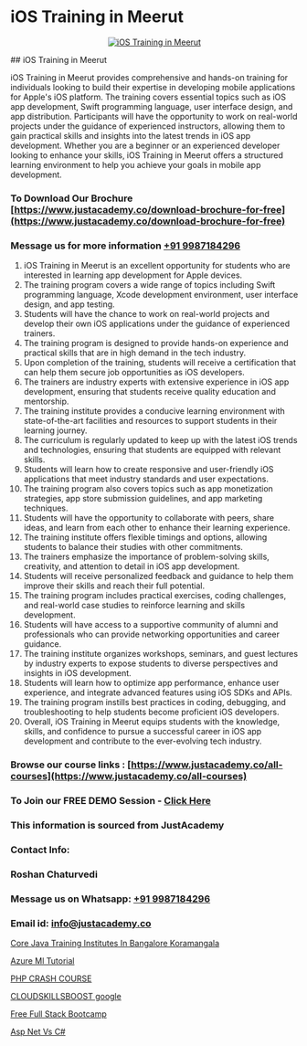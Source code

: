 # iOS Training in Meerut

<p align="center">
  <a href="https://justacademy.co/course-detail/ios-training">
    <img src="https://justacademy.co/storage2/course_image/1676636008_course_image.webp" alt="iOS Training in Meerut">
  </a>
</p>
## iOS Training in Meerut

iOS Training in Meerut provides comprehensive and hands-on training for individuals looking to build their expertise in developing mobile applications for Apple's iOS platform. The training covers essential topics such as iOS app development, Swift programming language, user interface design, and app distribution. Participants will have the opportunity to work on real-world projects under the guidance of experienced instructors, allowing them to gain practical skills and insights into the latest trends in iOS app development. Whether you are a beginner or an experienced developer looking to enhance your skills, iOS Training in Meerut offers a structured learning environment to help you achieve your goals in mobile app development.
### To Download Our Brochure [https://www.justacademy.co/download-brochure-for-free](https://www.justacademy.co/download-brochure-for-free)
### Message us for more information [+91 9987184296](https://api.whatsapp.com/send?phone=919987184296)
1) iOS Training in Meerut is an excellent opportunity for students who are interested in learning app development for Apple devices.
2) The training program covers a wide range of topics including Swift programming language, Xcode development environment, user interface design, and app testing.
3) Students will have the chance to work on real-world projects and develop their own iOS applications under the guidance of experienced trainers.
4) The training program is designed to provide hands-on experience and practical skills that are in high demand in the tech industry.
5) Upon completion of the training, students will receive a certification that can help them secure job opportunities as iOS developers.
6) The trainers are industry experts with extensive experience in iOS app development, ensuring that students receive quality education and mentorship.
7) The training institute provides a conducive learning environment with state-of-the-art facilities and resources to support students in their learning journey.
8) The curriculum is regularly updated to keep up with the latest iOS trends and technologies, ensuring that students are equipped with relevant skills.
9) Students will learn how to create responsive and user-friendly iOS applications that meet industry standards and user expectations.
10) The training program also covers topics such as app monetization strategies, app store submission guidelines, and app marketing techniques.
11) Students will have the opportunity to collaborate with peers, share ideas, and learn from each other to enhance their learning experience.
12) The training institute offers flexible timings and options, allowing students to balance their studies with other commitments.
13) The trainers emphasize the importance of problem-solving skills, creativity, and attention to detail in iOS app development.
14) Students will receive personalized feedback and guidance to help them improve their skills and reach their full potential.
15) The training program includes practical exercises, coding challenges, and real-world case studies to reinforce learning and skills development.
16) Students will have access to a supportive community of alumni and professionals who can provide networking opportunities and career guidance.
17) The training institute organizes workshops, seminars, and guest lectures by industry experts to expose students to diverse perspectives and insights in iOS development.
18) Students will learn how to optimize app performance, enhance user experience, and integrate advanced features using iOS SDKs and APIs.
19) The training program instills best practices in coding, debugging, and troubleshooting to help students become proficient iOS developers.
20) Overall, iOS Training in Meerut equips students with the knowledge, skills, and confidence to pursue a successful career in iOS app development and contribute to the ever-evolving tech industry.

### Browse our course links : [https://www.justacademy.co/all-courses](https://www.justacademy.co/all-courses) 
### To Join our FREE DEMO Session - [Click Here](https://www.justacademy.co/register-for-course-demo)


### This information is sourced from JustAcademy
### Contact Info:
### Roshan Chaturvedi
### Message us on Whatsapp: [+91 9987184296](https://api.whatsapp.com/send?phone=919987184296)
### Email id: [info@justacademy.co](mailto:info@justacademy.co)
                
[Core Java Training Institutes In Bangalore Koramangala](https://www.linkedin.com/pulse/core-java-training-institutes-bangalore-koramangala-fhxze?trackingId=eMHSNjtpe1Hl86TWIZ27dA%3D%3D&lipi=urn%3Ali%3Apage%3Ad_flagship3_company_admin%3BHcd7BaCMQFaWbBih5QcMnA%3D%3D)

[Azure Ml Tutorial](https://www.linkedin.com/pulse/azure-ml-tutorial-justacademy-mumbai-kokjc?trackingId=qiHt8gxLSC3FIZS7XPSgaw%3D%3D&lipi=urn%3Ali%3Apage%3Ad_flagship3_showcase_admin%3Bwznj2UNcTieGGkSiw6VF5Q%3D%3D)

[PHP CRASH COURSE](https://medium.com/@mahi3106/php-crash-course-f71622ff5f8c)

[CLOUDSKILLSBOOST google](https://medium.com/@abhidnya.1068/cloudskillsboost-google-2ab885ddc635)

[Free Full Stack Bootcamp](https://justacademyin.github.io/justacademy/free-full-stack-bootcamp)

[Asp Net Vs C#](https://justacademyin.github.io/justacademy/asp-net-vs-c#)

